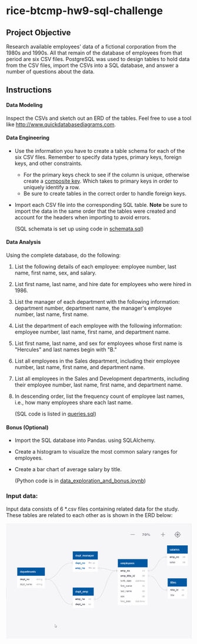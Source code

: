 # rice-btcmp-hw9-sql-challenge
## Project Objective

Research available employees' data of a fictional corporation from the 1980s and 1990s. All that remain of the database of employees from that period are six CSV files. PostgreSQL was used to design tables to hold data from the CSV files, import the CSVs into a SQL database, and answer a number of questions about the data.

## Instructions

#### Data Modeling

Inspect the CSVs and sketch out an ERD of the tables. Feel free to use a tool like http://www.quickdatabasediagrams.com.

#### Data Engineering

- Use the information you have to create a table schema for each of the six CSV files. Remember to specify data types, primary keys, foreign keys, and other constraints.

  - For the primary keys check to see if the column is unique, otherwise create a [composite key](https://en.wikipedia.org/wiki/Compound_key). Which takes to primary keys in order to uniquely identify a row.
  - Be sure to create tables in the correct order to handle foreign keys.

- Import each CSV file into the corresponding SQL table. **Note** be sure to import the data in the same order that the tables were created and account for the headers when importing to avoid errors.

  (SQL schemata is set up using code in [schemata.sql](schemata.sql))

#### Data Analysis

Using the complete database, do the following:

1. List the following details of each employee: employee number, last name, first name, sex, and salary.

2. List first name, last name, and hire date for employees who were hired in 1986.

3. List the manager of each department with the following information: department number, department name, the manager's employee number, last name, first name.

4. List the department of each employee with the following information: employee number, last name, first name, and department name.

5. List first name, last name, and sex for employees whose first name is "Hercules" and last names begin with "B."

6. List all employees in the Sales department, including their employee number, last name, first name, and department name.

7. List all employees in the Sales and Development departments, including their employee number, last name, first name, and department name.

8. In descending order, list the frequency count of employee last names, i.e., how many employees share each last name.

   (SQL code is listed in [queries.sql](queries.sql))

#### Bonus (Optional)

- Import the SQL database into Pandas. using SQLAlchemy.

- Create a histogram to visualize the most common salary ranges for employees.

- Create a bar chart of average salary by title.

  (Python code is in  [data_exploration_and_bonus.ipynb](data_exploration_and_bonus.ipynb))

### Input data:

Input data consists of 6 *.csv files containing related data for the study. These tables are related to each other as is shown in the ERD below:

<img src="figures\erd_final.png" style="zoom:130%;" align="center"/>
